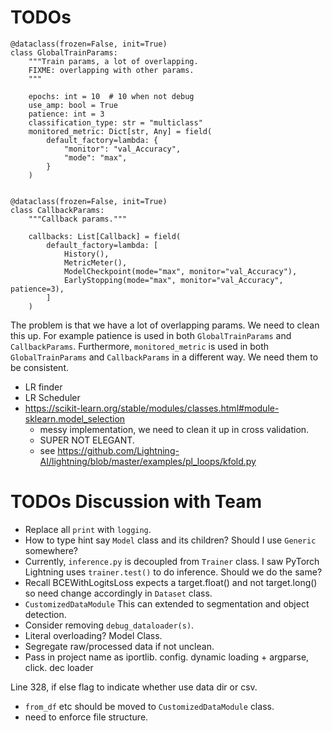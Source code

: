 # TODOs

```
@dataclass(frozen=False, init=True)
class GlobalTrainParams:
    """Train params, a lot of overlapping.
    FIXME: overlapping with other params.
    """

    epochs: int = 10  # 10 when not debug
    use_amp: bool = True
    patience: int = 3
    classification_type: str = "multiclass"
    monitored_metric: Dict[str, Any] = field(
        default_factory=lambda: {
            "monitor": "val_Accuracy",
            "mode": "max",
        }
    )


@dataclass(frozen=False, init=True)
class CallbackParams:
    """Callback params."""

    callbacks: List[Callback] = field(
        default_factory=lambda: [
            History(),
            MetricMeter(),
            ModelCheckpoint(mode="max", monitor="val_Accuracy"),
            EarlyStopping(mode="max", monitor="val_Accuracy", patience=3),
        ]
    )
```

The problem is that we have a lot of overlapping params. We need to clean this up.
For example patience is used in both `GlobalTrainParams` and `CallbackParams`.
Furthermore, `monitored_metric` is used in both `GlobalTrainParams` and `CallbackParams`
in a different way. We need them to be consistent.

- LR finder
- LR Scheduler
- https://scikit-learn.org/stable/modules/classes.html#module-sklearn.model_selection
    - messy implementation, we need to clean it up in cross validation. 
    - SUPER NOT ELEGANT.
    - see https://github.com/Lightning-AI/lightning/blob/master/examples/pl_loops/kfold.py

# TODOs Discussion with Team

- Replace all `print` with `logging`.
- How to type hint say `Model` class and its children? Should I use `Generic` somewhere?
- Currently, `inference.py` is decoupled from `Trainer` class. I saw PyTorch Lightning
    uses `trainer.test()` to do inference. Should we do the same?
- Recall BCEWithLogitsLoss expects a target.float() and not target.long() so need change
accordingly in `Dataset` class.
- `CustomizedDataModule` This can extended to segmentation and object detection.
- Consider removing `debug_dataloader(s)`.
- Literal overloading? Model Class.
- Segregate raw/processed data if not unclean.
- Pass in project name as iportlib. config. dynamic loading + argparse, click. dec loader

Line 328, if else flag to indicate whether use data dir or csv.
- `from_df` etc should be moved to `CustomizedDataModule` class.
- need to enforce file structure.